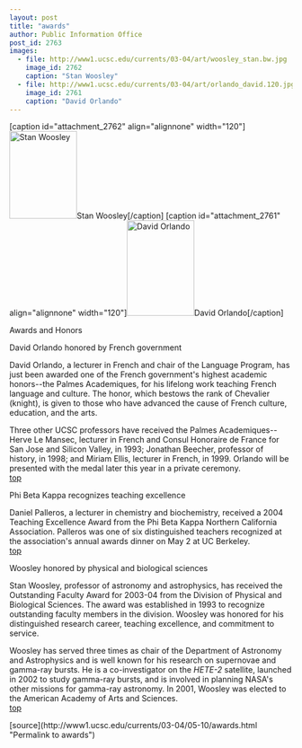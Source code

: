 ```yaml
---
layout: post
title: "awards"
author: Public Information Office
post_id: 2763
images:
  - file: http://www1.ucsc.edu/currents/03-04/art/woosley_stan.bw.jpg
    image_id: 2762
    caption: "Stan Woosley"
  - file: http://www1.ucsc.edu/currents/03-04/art/orlando_david.120.jpg
    image_id: 2761
    caption: "David Orlando"
---
```


[caption id="attachment_2762" align="alignnone" width="120"]<a href="http://localhost/mysite/wp-content/uploads/2004/05/woosley_stan.bw.jpg"><img class="size-full wp-image-2762" src="http://localhost/mysite/wp-content/uploads/2004/05/woosley_stan.bw.jpg" alt="Stan Woosley" width="120" height="156" /></a>Stan Woosley[/caption]
[caption id="attachment_2761" align="alignnone" width="120"]<a href="http://localhost/mysite/wp-content/uploads/2004/05/orlando_david.120.jpg"><img class="size-full wp-image-2761" src="http://localhost/mysite/wp-content/uploads/2004/05/orlando_david.120.jpg" alt="David Orlando" width="120" height="170" /></a>David Orlando[/caption]
<p class="pagehead">
  Awards and Honors
</p>
<p class="sectionhead">
  <a name="orlando" id="orlando"></a>David Orlando honored by French government<br>
</p>
<p>
  David Orlando, a lecturer in French and chair of the Language Program, has just been awarded one of the French government's highest academic honors--the Palmes Academiques, for his lifelong work teaching French language and culture. The honor, which bestows the rank of Chevalier (knight), is given to those who have advanced the cause of French culture, education, and the arts.<br>
</p>
<p>
  Three other UCSC professors have received the Palmes Academiques--Herve Le Mansec, lecturer in French and Consul Honoraire de France for San Jose and Silicon Valley, in 1993; Jonathan Beecher, professor of history, in 1998; and Miriam Ellis, lecturer in French, in 1999. Orlando will be presented with the medal later this year in a private ceremony.<br>
  <a href="#orlando">top</a>
</p>
<p>
  <span class="sectionhead"><a name="palleros" id="palleros"></a>Phi Beta Kappa recognizes teaching excellence</span><br>
</p>
<p>
  Daniel Palleros, a lecturer in chemistry and biochemistry, received a 2004 Teaching Excellence Award from the Phi Beta Kappa Northern California Association. Palleros was one of six distinguished teachers recognized at the association's annual awards dinner on May 2 at UC Berkeley.<span class="sectionhead"><br></span><a href="#orlando">top</a>
</p>
<p class="sectionhead">
  <a name="woosley" id="woosley"></a>Woosley honored by physical and biological sciences<br>
</p>
<p>
  Stan Woosley, professor of astronomy and astrophysics, has received the Outstanding Faculty Award for 2003-04 from the Division of Physical and Biological Sciences. The award was established in 1993 to recognize outstanding faculty members in the division. Woosley was honored for his distinguished research career, teaching excellence, and commitment to service.<br>
</p>
<p>
  Woosley has served three times as chair of the Department of Astronomy and Astrophysics and is well known for his research on supernovae and gamma-ray bursts. He is a co-investigator on the <i>HETE-2</i> satellite, launched in 2002 to study gamma-ray bursts, and is involved in planning NASA's other missions for gamma-ray astronomy. In 2001, Woosley was elected to the American Academy of Arts and Sciences.<br>
  <a href="#orlando">top</a>
</p>
<p>

</p>
<p>

</p>
[source](http://www1.ucsc.edu/currents/03-04/05-10/awards.html "Permalink to awards")
